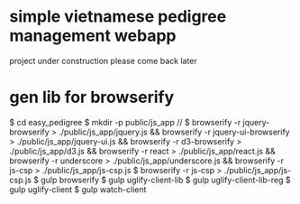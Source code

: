 # simple vietnamese pedigree management webapp

project under construction
please come back later

# gen lib for browserify

$ cd easy_pedigree
$ mkdir -p public/js_app
// $ browserify -r jquery-browserify > ./public/js_app/jquery.js && browserify -r jquery-ui-browserify > ./public/js_app/jquery-ui.js && browserify -r d3-browserify > ./public/js_app/d3.js && browserify -r react > ./public/js_app/react.js && browserify -r underscore > ./public/js_app/underscore.js && browserify -r js-csp > ./public/js_app/js-csp.js
$ browserify -r js-csp > ./public/js_app/js-csp.js
$ gulp browserify
$ gulp uglify-client-lib
$ gulp uglify-client-lib-reg
$ gulp uglify-client
$ gulp watch-client
